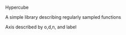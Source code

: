 Hypercube


A simple library describing regularly sampled functions




Axis described by o,d,n, and label


